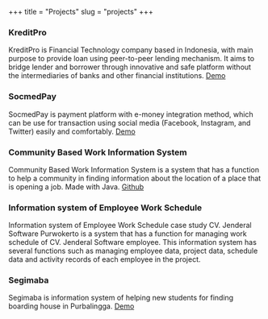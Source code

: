 +++
title = "Projects"
slug = "projects"
+++

### KreditPro
KreditPro is Financial Technology company based in Indonesia, with main purpose to provide loan using peer-to-peer lending mechanism. It aims to bridge lender and borrower through innovative and safe platform without the intermediaries of banks and other financial institutions. [Demo](https://kreditpro.id)

### SocmedPay
SocmedPay is payment platform with e-money integration method, which can be use for transaction using social media (Facebook, Instagram, and Twitter) easily and comfortably. [Demo](https://socmedpay.id)

### Community Based Work Information System
Community Based Work Information System is a system that has a function to help a community in finding information about the location of a place that is opening a job. Made with Java. [Github](https://github.com/RifqiSah/sikbk)

### Information system of Employee Work Schedule
Information system of Employee Work Schedule case study CV. Jenderal Software Purwokerto is a system that has a function for managing work schedule of CV. Jenderal Software employee. This information system has several functions such as managing employee data, project data, schedule data and activity records of each employee in the project.

### Segimaba
Segimaba is information system of helping new students for finding boarding house in Purbalingga. [Demo](https://segimaba.com)